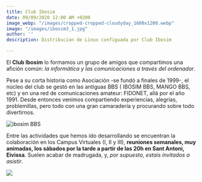 ```yaml
---
title: Club Ibosim
date: 09/09/2020 12:00 AM +0200
image_webp: "/images/cropped-cropped-cloudyday_1600x1200.webp"
image: "/images/ibosim3_1.jpg"
author: ''
description: Distribucion de Linux configuada por Club Ibosim

---
```

El **Club Ibosim** lo formamos un grupo de amigos que compartimos una afición común: _la informática y las comunicaciones a través del ordenador_.

Pese a su corta historia como Asociación -se fundó a finales de 1999-, el núcleo del club se gestó en las antiguas BBS ( IBOSIM BBS, MANGO BBS, etc) y en una red de comunicaciones amateur: FIDONET, allá por el año 1991. Desde entonces venimos compartiendo experiencias, alegrías, problemillas, pero todo con una gran camaradería y procurando sobre todo divertirnos.

![](/images/ibosim.gif "ibosim BBS")

Entre las actividades que hemos  ido desarrollando se encuentran la colaboración en los Campus Virtuales (I, II y III), **reuniones semanales, muy animadas, los sábados por la tarde a partir de las 20h en Sant Antoni, Eivissa**. Suelen acabar de madrugada, y, _por supuesto, estais invitados a asistir_.

![](/images/photo_2017-01-28_19-58-34.jpg)